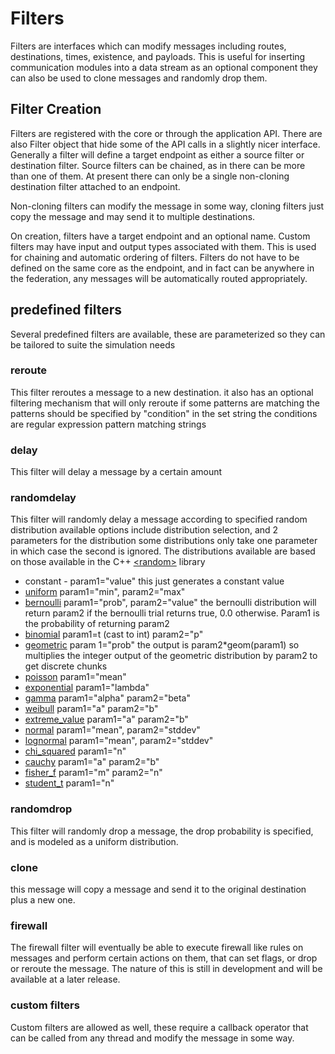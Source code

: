 # Filters

Filters are interfaces which can modify messages including routes, destinations, times, existence, and payloads.
This is useful for inserting communication modules into a data stream as an optional component they can also be used to clone messages and randomly drop them.

## Filter Creation

Filters are registered with the core or through the application API.
There are also Filter object that hide some of the API calls in a slightly nicer interface.
Generally a filter will define a target endpoint as either a source filter or destination filter.
Source filters can be chained, as in there can be more than one of them.
At present there can only be a single non-cloning destination filter attached to an endpoint.

Non-cloning filters can modify the message in some way, cloning filters just copy the message and may send it to multiple destinations.

On creation, filters have a target endpoint and an optional name.
Custom filters may have input and output types associated with them.
This is used for chaining and automatic ordering of filters.
Filters do not have to be defined on the same core as the endpoint, and in fact can be anywhere in the federation, any messages will be automatically routed appropriately.

## predefined filters

Several predefined filters are available, these are parameterized so they can be tailored to suite the simulation needs

### reroute

This filter reroutes a message to a new destination. it also has an optional filtering mechanism that will only reroute if some patterns are matching the patterns should be specified by "condition" in the set string the conditions are regular expression pattern matching strings

### delay

This filter will delay a message by a certain amount

### randomdelay

This filter will randomly delay a message according to specified random distribution
available options include distribution selection, and 2 parameters for the distribution
some distributions only take one parameter in which case the second is ignored. The distributions available are based on those available in the C++ [<random\>](http://www.cplusplus.com/reference/random/) library

- constant - param1="value" this just generates a constant value
- [uniform](http://www.cplusplus.com/reference/random/uniform_real_distribution/) param1="min", param2="max"
- [bernoulli](http://www.cplusplus.com/reference/random/bernoulli_distribution/)
  param1="prob", param2="value" the bernoulli distribution will return param2 if the bernoulli trial returns true, 0.0 otherwise. Param1 is the probability of returning param2
- [binomial](http://www.cplusplus.com/reference/random/binomial_distribution/) param1=t (cast to int) param2="p"
- [geometric](http://www.cplusplus.com/reference/random/geometric_distribution/)
  param 1="prob" the output is param2\*geom(param1) so multiplies the integer output of the geometric distribution by param2 to get discrete chunks
- [poisson](http://www.cplusplus.com/reference/random/poisson_distribution/) param1="mean"
- [exponential](http://www.cplusplus.com/reference/random/exponential_distribution/) param1="lambda"
- [gamma](http://www.cplusplus.com/reference/random/gamma_distribution/) param1="alpha" param2="beta"
- [weibull](http://www.cplusplus.com/reference/random/weibull_distribution/) param1="a" param2="b"
- [extreme_value](http://www.cplusplus.com/reference/random/extreme_value_distribution/) param1="a" param2="b"
- [normal](http://www.cplusplus.com/reference/random/normal_distribution/)
  param1="mean", param2="stddev"
- [lognormal](http://www.cplusplus.com/reference/random/lognormal_distribution/) param1="mean", param2="stddev"
- [chi_squared](http://www.cplusplus.com/reference/random/chi_squared_distribution/)
  param1="n"
- [cauchy](http://www.cplusplus.com/reference/random/cauchy_distribution/) param1="a" param2="b"
- [fisher_f](http://www.cplusplus.com/reference/random/fisher_f_distribution/)
  param1="m" param2="n"
- [student_t](http://www.cplusplus.com/reference/random/student_t_distribution/) param1="n"

### randomdrop

This filter will randomly drop a message, the drop probability is specified, and is modeled as a uniform distribution.

### clone

this message will copy a message and send it to the original destination plus a new one.

### firewall

The firewall filter will eventually be able to execute firewall like rules on messages and perform certain actions on them, that can set flags, or drop or reroute the message. The nature of this is still in development and will be available at a later release.

### custom filters

Custom filters are allowed as well, these require a callback operator that can be called from any thread
and modify the message in some way.
